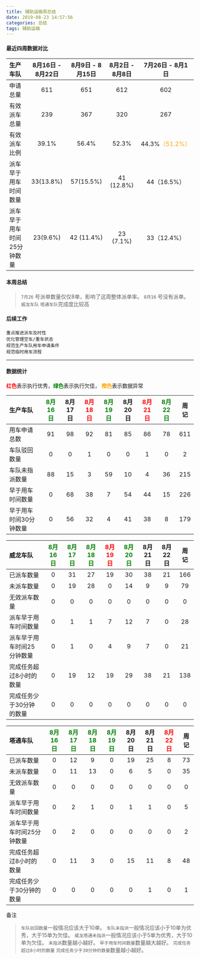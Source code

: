 ```yaml
---
title: 辅助运输周总结
date: 2019-08-23 14:57:56
categories: 总结
tags: 辅助运输
---
```


#### 最近四周数据对比

| 生产车队  | 8月16日 - 8月22日 | 8月9日 - 8月15日 | 8月2日 - 8月8日 | 7月26日 - 8月1日|
| :------| :----: | :----: | :----: | :----: |
| 申请总量 | 611 | 651 | 612 | 602 |
| 有效派车总量 | 239 | 367 | 320 | 267 |
| 有效派车比例 | 39.1% |  56.4% | 52.3% | 44.3%<font color="orange">（51.2%）</font> |
| 派车早于用车时间数量 | 33(13.8%) | 57(15.5%) | 41 (12.8%) | 44（16.5%） |
| 派车早于用车时间25分钟数量 | 23(9.6%) | 42 (11.4%)| 23 (7.1%) | 33（12.4%） |

#### 本周总结

> `7月26` 号派单数量仅仅8单，影响了这周整体派单率。
> `8月16` 号没有派单。
> `威龙车队` `塔通车队`完成度比较高


#### 后续工作

```
重点推进派车及时性
优化管理空车/重车状态
规范生产车队用车申请条件
规范临时用车流程
```

---------------------------
#### 数据统计

<font color="red">**红色**</font>表示执行优秀，<font color="green">**绿色**</font>表示执行欠佳， <font color="orange">**橙色**</font>表示数据异常


| 生产车队 | <font color="green">8月16日</font> | 8月17日 | <font color="red">8月18日</font> | <font color="green">8月19日</font> | 8月20日 |  <font color="red">8月21日</font>  | <font color="green">8月22日</font> |周记|
| :------| :----: | :----: | :----: | :----: | :----: | :----: | :----: |  :----: | 
| 用车申请总数         | 91 | 98 | 92 | 81 | 85 | 86 | 78 | 611 |
| 车队驳回数量         | 0 | 0 | 1 | 0 | 0 | 1 | 0 | 2 | 
| 车队未指派数量        | 88 | 15 | 3 | 59 | 10 | 4 | 36 | 215 | 
| 早于用车时间数量      | 0 | 68 | 38 | 7 | 54 | 44 | 15 | 226 |
| 早于用车时间30分钟数量  | 0 | 56 | 32 | 4 | 41 | 38 | 8 | 179 |

| 威龙车队 | <font color="green">8月16日</font> | <font color="green">8月17日</font> | <font color="green">8月18日</font> | <font color="red">8月19日</font> | <font color="green">8月20日</font> | 8月21日 | 8月22日 |周记|
| :------| :----: | :----: | :----: | :----: | :----: | :----: | :----: |  :----: | 
| 已派车数量    | 0 | 31 | 27 | 19 | 30 | 38 | 21 | 166 |
| 未派车数量   | 0 | 19 | 28 | 0 | 14 | 9 | 9 | 79 |
| 无效派车数量  | 0 | 0 | 0 | 0 | 0 | 0 | 0 | 0 |
| 派车早于用车时间数量  | 0 | 1 | 1 | 7 | 12 | 7 | 0 | 28 |
| 派车早于用车时间25分钟数量  | 0 | 1 | 0 | 4 | 9 | 7 | 0 | 21 |
| 完成任务超过8小时的数量 | 0 | 19 | 12 | 19 | 29 | 38 | 21 | 138 |
| 完成任务少于30分钟的数量  | 0 | 0 | 0 | 0 | 0 | 0 | 0 | 0 |


| 塔通车队 | <font color="green">8月16日</font> | <font color="green">8月17日</font> | <font color="green">8月18日</font> | <font color="green">8月19日</font> | 8月20日 | 8月21日 | <font color="red">8月22日</font> |周记|
| :------| :----: | :----: | :----: | :----: | :----: | :----: | :----: |  :----: | 
| 已派车数量    | 0 | 12 | 9 | 0 | 19 | 25 | 8 | 73 |
| 未派车数量   | 0 | 11 | 13 | 0 | 6 | 5 | 0 | 35 | 
| 无效派车数量  | 0 | 0 | 0 | 0 | 0 | 0 | 0 | 0 |
| 派车早于用车时间数量  | 0 | 2 | 1 | 0 | 1 | 1 | 0 | 5 |
| 派车早于用车时间25分钟数量  | 0 | 2 | 0 | 0 | 0 | 0 | 0 | 2 |
| 完成任务超过8小时的数量 | 0 | 11 | 3 | 0 | 15 | 11 | 8 | 48 | 
| 完成任务少于30分钟的数量  | 0 | 0 | 0 | 0 | 0 | 1 | 0 | 1 |

备注

> `车队驳回数量`一般情况应该大于10单。
> `车队未指派`一般情况应该小于10单为优秀，大于15单为欠佳。
> `威龙塔通未指派`一般情况应该小于5单为优秀，大于10单为欠佳。
> `未指派`数量越小越好。
> `早于用车时间数量`数量越大越好。
> `完成任务超过8小时的数量` `完成任务少于30分钟的数量`数量越小越好。

